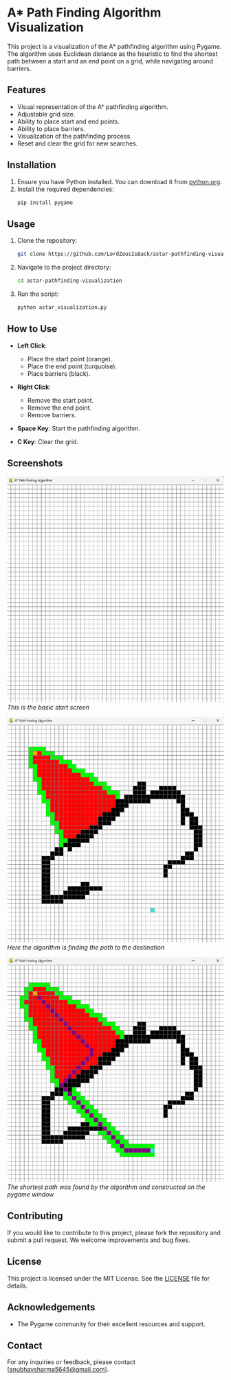 # A\* Path Finding Algorithm Visualization

This project is a visualization of the A\* pathfinding algorithm using Pygame. The algorithm uses Euclidean distance as the heuristic to find the shortest path between a start and an end point on a grid, while navigating around barriers.

## Features

- Visual representation of the A\* pathfinding algorithm.
- Adjustable grid size.
- Ability to place start and end points.
- Ability to place barriers.
- Visualization of the pathfinding process.
- Reset and clear the grid for new searches.

## Installation

1. Ensure you have Python installed. You can download it from [python.org](https://www.python.org/).
2. Install the required dependencies:
   ```bash
   pip install pygame
   ```

## Usage

1. Clone the repository:
   ```bash
   git clone https://github.com/LordZeusIsBack/astar-pathfinding-visualization.git
   ```
2. Navigate to the project directory:
   ```bash
   cd astar-pathfinding-visualization
   ```
3. Run the script:
   ```bash
   python astar_visualization.py
   ```

## How to Use

- **Left Click**:

  - Place the start point (orange).
  - Place the end point (turquoise).
  - Place barriers (black).

- **Right Click**:

  - Remove the start point.
  - Remove the end point.
  - Remove barriers.

- **Space Key**: Start the pathfinding algorithm.

- **C Key**: Clear the grid.

## Screenshots

![Start Screen](screenshots/start-screen.png)
_This is the basic start screen_

![Pathfinding in Progress](screenshots/pathfinding-in-progress.png)
_Here the algorithm is finding the path to the destination_

![Path Found](screenshots/path-found.png)
_The shortest path was found by the algorithm and constructed on the pygame window_

## Contributing

If you would like to contribute to this project, please fork the repository and submit a pull request. We welcome improvements and bug fixes.

## License

This project is licensed under the MIT License. See the [LICENSE](LICENSE) file for details.

## Acknowledgements

- The Pygame community for their excellent resources and support.

## Contact

For any inquiries or feedback, please contact [anubhavsharma5645@gmail.com].
